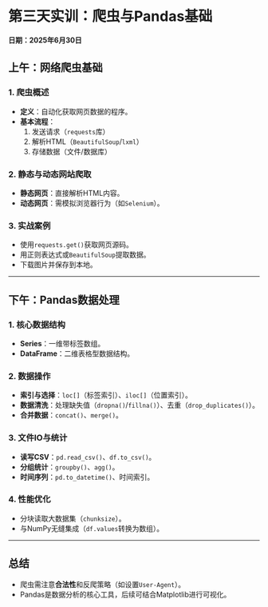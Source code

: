 # **第三天实训：爬虫与Pandas基础**  
**日期：2025年6月30日**  

## **上午：网络爬虫基础**  
### **1. 爬虫概述**  
- **定义**：自动化获取网页数据的程序。  
- **基本流程**：  
  1. 发送请求（`requests`库）  
  2. 解析HTML（`BeautifulSoup`/`lxml`）  
  3. 存储数据（文件/数据库）  

### **2. 静态与动态网站爬取**  
- **静态网页**：直接解析HTML内容。  
- **动态网页**：需模拟浏览器行为（如`Selenium`）。  

### **3. 实战案例**  
- 使用`requests.get()`获取网页源码。  
- 用正则表达式或`BeautifulSoup`提取数据。  
- 下载图片并保存到本地。  

---

## **下午：Pandas数据处理**  
### **1. 核心数据结构**  
- **Series**：一维带标签数组。  
- **DataFrame**：二维表格型数据结构。  

### **2. 数据操作**  
- **索引与选择**：`loc[]`（标签索引）、`iloc[]`（位置索引）。  
- **数据清洗**：处理缺失值（`dropna()`/`fillna()`）、去重（`drop_duplicates()`）。  
- **合并数据**：`concat()`、`merge()`。  

### **3. 文件IO与统计**  
- **读写CSV**：`pd.read_csv()`、`df.to_csv()`。  
- **分组统计**：`groupby()`、`agg()`。  
- **时间序列**：`pd.to_datetime()`、时间索引。  

### **4. 性能优化**  
- 分块读取大数据集（`chunksize`）。  
- 与NumPy无缝集成（`df.values`转换为数组）。  

---

## **总结**  
- 爬虫需注意**合法性**和反爬策略（如设置`User-Agent`）。  
- Pandas是数据分析的核心工具，后续可结合Matplotlib进行可视化。  